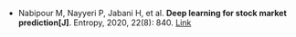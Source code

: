 * Nabipour M, Nayyeri P, Jabani H, et al. <b>Deep learning for stock market prediction[J]</b>. Entropy, 2020, 22(8): 840. [Link](https://www.mdpi.com/1099-4300/22/8/840)

